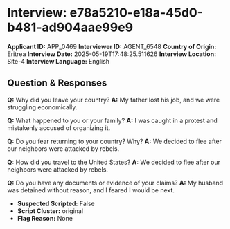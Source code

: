 # Interview: e78a5210-e18a-45d0-b481-ad904aae99e9
**Applicant ID:** APP_0469
**Interviewer ID:** AGENT_6548
**Country of Origin:** Eritrea
**Interview Date:** 2025-05-19T17:48:25.511626
**Interview Location:** Site-4
**Interview Language:** English

## Question & Responses

**Q:** Why did you leave your country?
**A:** My father lost his job, and we were struggling economically.

**Q:** What happened to you or your family?
**A:** I was caught in a protest and mistakenly accused of organizing it.

**Q:** Do you fear returning to your country? Why?
**A:** We decided to flee after our neighbors were attacked by rebels.

**Q:** How did you travel to the United States?
**A:** We decided to flee after our neighbors were attacked by rebels.

**Q:** Do you have any documents or evidence of your claims?
**A:** My husband was detained without reason, and I feared I would be next.

- **Suspected Scripted:** False
- **Script Cluster:** original
- **Flag Reason:** None